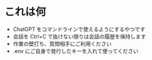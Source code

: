 # これは何

- ChatGPT をコマンドラインで使えるようにするやつです
- 会話を Ctrl+C で抜けない限りは会話の履歴を保持します
- 作業の壁打ち、質問相手にご利用ください
- .env にご自身で発行したキーを入れて使ってください
